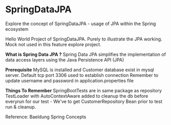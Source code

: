 # SpringDataJPA
Explore the concept of SpringDataJPA - usage of JPA within the Spring ecosystem <br/>

Hello World Project of SpringDataJPA. Purely to illustrate the JPA working. Mock not used in this feature explore project.

<b>What is Spring Data JPA ?</b>
Spring Data JPA simplifies the implementation of data access layers using the Java Persistence API (JPA)

<b>Prerequisite</b>
MySQL is installed and Customer database exist in mysql server.
Default tcp port 3306 used to establish connection
Remember to update username and password in application.properties file

<b>Things To Remember</b>
SpringBootTests are in same package as repository
TestLoader with AutoContextAware added to cleanup the db before everyrun for our test - We've to get CustomerRepository Bean prior to test run & cleanup.

Reference:
Baeldung Spring Concepts
